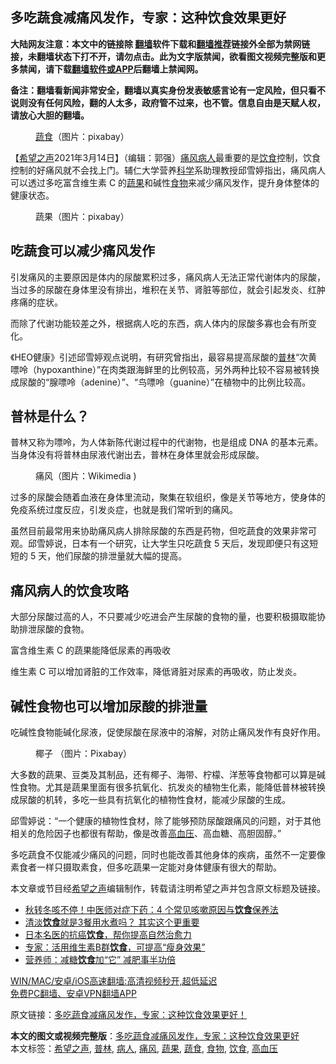  <h2>多吃蔬食减痛风发作，专家：这种饮食效果更好</h2> <p class="notice"><b>大陆网友注意：本文中的链接除 <a href="https://github.com/bannedbook/fanqiang" >翻墙</a>软件下载和<a href="https://github.com/killgcd/justmysocks/blob/master/README.md">翻墙推荐</a>链接外全部为禁网链接，未翻墙状态下打不开，请勿点击。此为文字版禁闻，欲看图文视频完整版和更多禁闻，请下载<a href="https://github.com/bannedbook/fanqiang">翻墙软件或APP</a>后翻墙上禁闻网。</p><p>备注：翻墙看新闻非常安全，翻墙以真实身份发表敏感言论有一定风险，但只看不说则没有任何风险，翻的人太多，政府管不过来，也不管。信息自由是天赋人权，请放心大胆的翻墙。</b></p>  <div class="entry"> <figure> <p><figcaption><a href="https://www.bannedbook.org/bnews/tag/%E8%94%AC%E9%A3%9F/" class="st_tag internal_tag" rel="tag" title="标签 蔬食 下的日志">蔬食</a>（图片：pixabay）</figcaption></figure> <p>【<span class='wp_keywordlink_affiliate'><a href="https://www.soundofhope.org" title="希望之声" target="_blank">希望之声</a></span>2021年3月14日】（编辑：郭强）<a href="https://www.bannedbook.org/bnews/tag/%E7%97%9B%E9%A3%8E/" class="st_tag internal_tag" rel="tag" title="标签 痛风 下的日志">痛风</a><a href="https://www.bannedbook.org/bnews/tag/%E7%97%85%E4%BA%BA/" class="st_tag internal_tag" rel="tag" title="标签 病人 下的日志">病人</a>最重要的是<a href="https://www.bannedbook.org/bnews/tag/%e9%a5%ae%e9%a3%9f/" class="st_tag internal_tag" rel="tag" title="标签 饮食 下的日志">饮食</a>控制，饮食控制的好痛风就不会找上门。辅仁大学营养<span class='wp_keywordlink'><a href="https://www.bannedbook.org/forum11/topic309.html" title="禁片：“科学”的棍子" target="_blank">科学</a></span>系助理教授邱雪婷指出，痛风病人可以透过多吃富含维生素 C 的<a href="https://www.bannedbook.org/bnews/tag/%e8%94%ac%e6%9e%9c/" class="st_tag internal_tag" rel="tag" title="标签 蔬果 下的日志">蔬果</a>和碱性<a href="https://www.bannedbook.org/bnews/tag/%e9%a3%9f%e7%89%a9/" class="st_tag internal_tag" rel="tag" title="标签 食物 下的日志">食物</a>来减少痛风发作，提升身体整体的健康状态。</p> <figure><figcaption>蔬果（图片：pixabay）</figcaption></figure> <h2>吃蔬食可以减少痛风发作</h2> <p>引发痛风的主要原因是体内的尿酸累积过多，痛风病人无法正常代谢体内的尿酸，当过多的尿酸在身体里没有排出，堆积在关节、肾脏等部位，就会引起发炎、红肿疼痛的症状。</p> <p>而除了代谢功能较差之外，根据病人吃的东西，病人体内的尿酸多寡也会有所变化。</p> <p>《HEO健康》引述邱雪婷观点说明，有研究曾指出，最容易提高尿酸的<a href="https://www.bannedbook.org/bnews/tag/%E6%99%AE%E6%9E%97/" class="st_tag internal_tag" rel="tag" title="标签 普林 下的日志">普林</a>“次黄嘌呤（hypoxanthine）”在肉类跟海鲜里的比例较高，另外两种比较不容易被转换成尿酸的“腺嘌呤（adenine）”、“鸟嘌呤（guanine）”在植物中的比例比较高。</p>  <h2>普林是什么？</h2> <p>普林又称为嘌呤，为人体新陈代谢过程中的代谢物，也是组成 DNA 的基本元素。当身体没有将普林由尿液代谢出去，普林在身体里就会形成尿酸。</p> <figure><figcaption>痛风（图片：Wikimedia )</figcaption></figure> <p>过多的尿酸会随着血液在身体里流动，聚集在软组织，像是关节等地方，使身体的免疫系统过度反应，引发炎症，也就是我们常听到的痛风。</p> <p>虽然目前最常用来协助痛风病人排除尿酸的东西是药物，但吃蔬食的效果非常可观。邱雪婷说，日本有一个研究，让大学生只吃蔬食 5 天后，发现即便只有这短短的 5 天，他们尿酸的排泄量就大幅的提高。</p> <h2>痛风病人的饮食攻略</h2> <p>大部分尿酸过高的人，不只要减少吃进会产生尿酸的食物的量，也要积极摄取能协助排泄尿酸的食物。</p>  <p>富含维生素 C 的蔬果能降低尿素的再吸收</p> <p>维生素 C 可以增加肾脏的工作效率，降低肾脏对尿素的再吸收，防止发炎。</p> <h2>碱性食物也可以增加尿酸的排泄量</h2> <p>吃碱性食物能碱化尿液，促使尿酸在尿液中的溶解，对防止痛风发作有良好作用。</p> <figure><figcaption>椰子 （图片：Pixabay）</figcaption></figure> <p>大多数的蔬果、豆类及其制品，还有椰子、海带、柠檬、洋葱等食物都可以算是碱性食物。尤其是蔬果里面有很多抗氧化、抗发炎的植物生化素，能降低普林被转换成尿酸的机转，多吃一些具有抗氧化的植物性食材，能减少尿酸的生成。</p>  <p>邱雪婷说：“一个健康的植物性食材，除了能够预防尿酸跟痛风的问题，对于其他相关的危险因子也都很有帮助，像是改善<a href="https://www.bannedbook.org/bnews/tag/%e9%ab%98%e8%a1%80%e5%8e%8b/" class="st_tag internal_tag" rel="tag" title="标签 高血压 下的日志">高血压</a>、高血糖、高胆固醇。”</p> <p>多吃蔬食不仅能减少痛风的问题，同时也能改善其他身体的疾病，虽然不一定要像素食者一样只摄取素食，但多吃蔬果一定能对身体健康有很大的帮助。</p> <p>本文章或节目经<a href="https://www.bannedbook.org/bnews/tag/%e5%b8%8c%e6%9c%9b%e4%b9%8b%e5%a3%b0/" class="st_tag internal_tag" rel="tag" title="标签 希望之声 下的日志">希望之声</a>编辑制作，转载请注明希望之声并包含原文标题及链接。</p> <ul class='op-related-articles' title='相关阅读'> <li><a href='https://www.bannedbook.org/bnews/health/20210314/1504792.html' target='_blank'>秋转冬咳不停！中医师对症下药：4 个常见咳嗽原因与<b>饮食</b>保养法</a></li> <li><a href='https://www.bannedbook.org/bnews/comments/20210313/1504390.html' target='_blank'>清淡<b>饮食</b>就是3餐用水煮吗？ 其实这个更重要</a></li> <li><a href='https://www.bannedbook.org/bnews/comments/20210311/1502830.html' target='_blank'>日本名医的抗癌<b>饮食</b>，帮你提高自然治愈力</a></li> <li><a href='https://www.bannedbook.org/bnews/comments/20210310/1502092.html' target='_blank'>专家：活用维生素B群<b>饮食</b>，可提高“瘦身效果”</a></li> <li><a href='https://www.bannedbook.org/bnews/headline/20210310/1501804.html' target='_blank'>营养师：减糖<b>饮食</b>加“它” 减肥事半功倍</a></li> </ul> <p class="texttj"> <a href="https://github.com/bannedbook/fanqiang/wiki/V2ray%E6%9C%BA%E5%9C%BA" target="_blank">WIN/MAC/安卓/iOS高速翻墙:高清视频秒开,超低延迟</a><br/> <a href="https://github.com/bannedbook/fanqiang/wiki/%E7%A6%81%E9%97%BB%E7%BD%91%E5%AE%89%E5%8D%93%E7%BF%BB%E5%A2%99%E6%96%B0%E9%97%BBAPP" target="_blank">免费PC翻墙、安卓VPN翻墙APP</a></p> <p>原文链接：<a class="src_link"  href="https://www.soundofhope.org/post/483530" target="_blank">多吃蔬食减痛风发作，专家：这种饮食效果更好！</a></p><a name='sharetosocial'></a>       <div><b>本文的图文或视频完整版</b>：<a href='https://www.bannedbook.org/bnews/comments/20210315/1504998.html'>多吃蔬食减痛风发作，专家：这种饮食效果更好</a></div>  </div><!--END ENTRY--> <div class="postfooter"> <div>本文标签：<a href="https://www.bannedbook.org/bnews/tag/%e5%b8%8c%e6%9c%9b%e4%b9%8b%e5%a3%b0/" rel="tag">希望之声</a>, <a href="https://www.bannedbook.org/bnews/tag/%E6%99%AE%E6%9E%97/" rel="tag">普林</a>, <a href="https://www.bannedbook.org/bnews/tag/%E7%97%85%E4%BA%BA/" rel="tag">病人</a>, <a href="https://www.bannedbook.org/bnews/tag/%E7%97%9B%E9%A3%8E/" rel="tag">痛风</a>, <a href="https://www.bannedbook.org/bnews/tag/%e8%94%ac%e6%9e%9c/" rel="tag">蔬果</a>, <a href="https://www.bannedbook.org/bnews/tag/%E8%94%AC%E9%A3%9F/" rel="tag">蔬食</a>, <a href="https://www.bannedbook.org/bnews/tag/%e9%a3%9f%e7%89%a9/" rel="tag">食物</a>, <a href="https://www.bannedbook.org/bnews/tag/%e9%a5%ae%e9%a3%9f/" rel="tag">饮食</a>, <a href="https://www.bannedbook.org/bnews/tag/%e9%ab%98%e8%a1%80%e5%8e%8b/" rel="tag">高血压</a></div>  </div><!--END POSTFOOTER--> 
